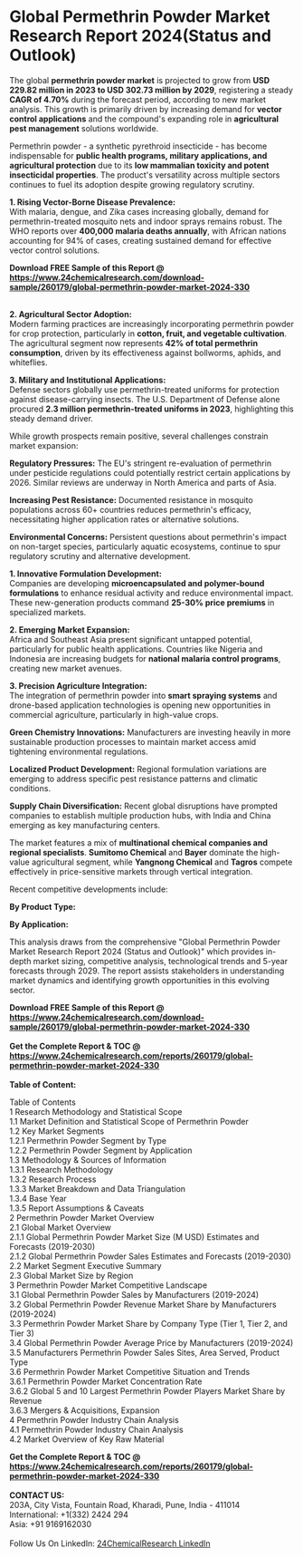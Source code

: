 <h1>Global Permethrin Powder Market Research Report 2024(Status and Outlook)</h1><p>The global <strong>permethrin powder market</strong> is projected to grow from <strong>USD 229.82 million in 2023 to USD 302.73 million by 2029</strong>, registering a steady <strong>CAGR of 4.70%</strong> during the forecast period, according to new market analysis. This growth is primarily driven by increasing demand for <strong>vector control applications</strong> and the compound's expanding role in <strong>agricultural pest management</strong> solutions worldwide.</p><p>Permethrin powder - a synthetic pyrethroid insecticide - has become indispensable for <strong>public health programs, military applications, and agricultural protection</strong> due to its <strong>low mammalian toxicity and potent insecticidal properties</strong>. The product's versatility across multiple sectors continues to fuel its adoption despite growing regulatory scrutiny.</p><p><strong>1. Rising Vector-Borne Disease Prevalence:</strong><br>
With malaria, dengue, and Zika cases increasing globally, demand for permethrin-treated mosquito nets and indoor sprays remains robust. The WHO reports over <strong>400,000 malaria deaths annually</strong>, with African nations accounting for 94% of cases, creating sustained demand for effective vector control solutions.</p><div><b>Download FREE Sample of this Report @ 
            <a href="https://www.24chemicalresearch.com/download-sample/260179/global-permethrin-powder-market-2024-330">
            https://www.24chemicalresearch.com/download-sample/260179/global-permethrin-powder-market-2024-330</a></b></div><br><p><strong>2. Agricultural Sector Adoption:</strong><br>
Modern farming practices are increasingly incorporating permethrin powder for crop protection, particularly in <strong>cotton, fruit, and vegetable cultivation</strong>. The agricultural segment now represents <strong>42% of total permethrin consumption</strong>, driven by its effectiveness against bollworms, aphids, and whiteflies.</p><p><strong>3. Military and Institutional Applications:</strong><br>
Defense sectors globally use permethrin-treated uniforms for protection against disease-carrying insects. The U.S. Department of Defense alone procured <strong>2.3 million permethrin-treated uniforms in 2023</strong>, highlighting this steady demand driver.</p><p>While growth prospects remain positive, several challenges constrain market expansion:</p><p><strong>Regulatory Pressures:</strong> The EU's stringent re-evaluation of permethrin under pesticide regulations could potentially restrict certain applications by 2026. Similar reviews are underway in North America and parts of Asia.</p><p><strong>Increasing Pest Resistance:</strong> Documented resistance in mosquito populations across 60+ countries reduces permethrin's efficacy, necessitating higher application rates or alternative solutions.</p><p><strong>Environmental Concerns:</strong> Persistent questions about permethrin's impact on non-target species, particularly aquatic ecosystems, continue to spur regulatory scrutiny and alternative development.</p><p><strong>1. Innovative Formulation Development:</strong><br>
Companies are developing <strong>microencapsulated and polymer-bound formulations</strong> to enhance residual activity and reduce environmental impact. These new-generation products command <strong>25-30% price premiums</strong> in specialized markets.</p><p><strong>2. Emerging Market Expansion:</strong><br>
Africa and Southeast Asia present significant untapped potential, particularly for public health applications. Countries like Nigeria and Indonesia are increasing budgets for <strong>national malaria control programs</strong>, creating new market avenues.</p><p><strong>3. Precision Agriculture Integration:</strong><br>
The integration of permethrin powder into <strong>smart spraying systems</strong> and drone-based application technologies is opening new opportunities in commercial agriculture, particularly in high-value crops.</p><p><strong>Green Chemistry Innovations:</strong> Manufacturers are investing heavily in more sustainable production processes to maintain market access amid tightening environmental regulations.</p><p><strong>Localized Product Development:</strong> Regional formulation variations are emerging to address specific pest resistance patterns and climatic conditions.</p><p><strong>Supply Chain Diversification:</strong> Recent global disruptions have prompted companies to establish multiple production hubs, with India and China emerging as key manufacturing centers.</p><p>The market features a mix of <strong>multinational chemical companies and regional specialists</strong>. <strong>Sumitomo Chemical</strong> and <strong>Bayer</strong> dominate the high-value agricultural segment, while <strong>Yangnong Chemical</strong> and <strong>Tagros</strong> compete effectively in price-sensitive markets through vertical integration.</p><p>Recent competitive developments include:</p><p><strong>By Product Type:</strong></p><p><strong>By Application:</strong></p><p>This analysis draws from the comprehensive "Global Permethrin Powder Market Research Report 2024 (Status and Outlook)" which provides in-depth market sizing, competitive analysis, technological trends and 5-year forecasts through 2029. The report assists stakeholders in understanding market dynamics and identifying growth opportunities in this evolving sector.</p><div><b>Download FREE Sample of this Report @ 
            <a href="https://www.24chemicalresearch.com/download-sample/260179/global-permethrin-powder-market-2024-330">
            https://www.24chemicalresearch.com/download-sample/260179/global-permethrin-powder-market-2024-330</a></b></div><br><div><b>Get the Complete Report & TOC @ 
            <a href="https://www.24chemicalresearch.com/reports/260179/global-permethrin-powder-market-2024-330">
            https://www.24chemicalresearch.com/reports/260179/global-permethrin-powder-market-2024-330</a></b></div><br>
            <b>Table of Content:</b><p>Table of Contents<br />
1 Research Methodology and Statistical Scope<br />
1.1 Market Definition and Statistical Scope of Permethrin Powder<br />
1.2 Key Market Segments<br />
1.2.1 Permethrin Powder Segment by Type<br />
1.2.2 Permethrin Powder Segment by Application<br />
1.3 Methodology & Sources of Information<br />
1.3.1 Research Methodology<br />
1.3.2 Research Process<br />
1.3.3 Market Breakdown and Data Triangulation<br />
1.3.4 Base Year<br />
1.3.5 Report Assumptions & Caveats<br />
2 Permethrin Powder Market Overview<br />
2.1 Global Market Overview<br />
2.1.1 Global Permethrin Powder Market Size (M USD) Estimates and Forecasts (2019-2030)<br />
2.1.2 Global Permethrin Powder Sales Estimates and Forecasts (2019-2030)<br />
2.2 Market Segment Executive Summary<br />
2.3 Global Market Size by Region<br />
3 Permethrin Powder Market Competitive Landscape<br />
3.1 Global Permethrin Powder Sales by Manufacturers (2019-2024)<br />
3.2 Global Permethrin Powder Revenue Market Share by Manufacturers (2019-2024)<br />
3.3 Permethrin Powder Market Share by Company Type (Tier 1, Tier 2, and Tier 3)<br />
3.4 Global Permethrin Powder Average Price by Manufacturers (2019-2024)<br />
3.5 Manufacturers Permethrin Powder Sales Sites, Area Served, Product Type<br />
3.6 Permethrin Powder Market Competitive Situation and Trends<br />
3.6.1 Permethrin Powder Market Concentration Rate<br />
3.6.2 Global 5 and 10 Largest Permethrin Powder Players Market Share by Revenue<br />
3.6.3 Mergers & Acquisitions, Expansion<br />
4 Permethrin Powder Industry Chain Analysis<br />
4.1 Permethrin Powder Industry Chain Analysis<br />
4.2 Market Overview of Key Raw Material</p><div><b>Get the Complete Report & TOC @ 
            <a href="https://www.24chemicalresearch.com/reports/260179/global-permethrin-powder-market-2024-330">
            https://www.24chemicalresearch.com/reports/260179/global-permethrin-powder-market-2024-330</a></b></div><br><b>CONTACT US:</b><br>
            203A, City Vista, Fountain Road, Kharadi, Pune, India - 411014<br>
            International: +1(332) 2424 294<br>
            Asia: +91 9169162030 <br><br>
            Follow Us On LinkedIn: <a href="https://www.linkedin.com/company/24chemicalresearch/">24ChemicalResearch LinkedIn</a>